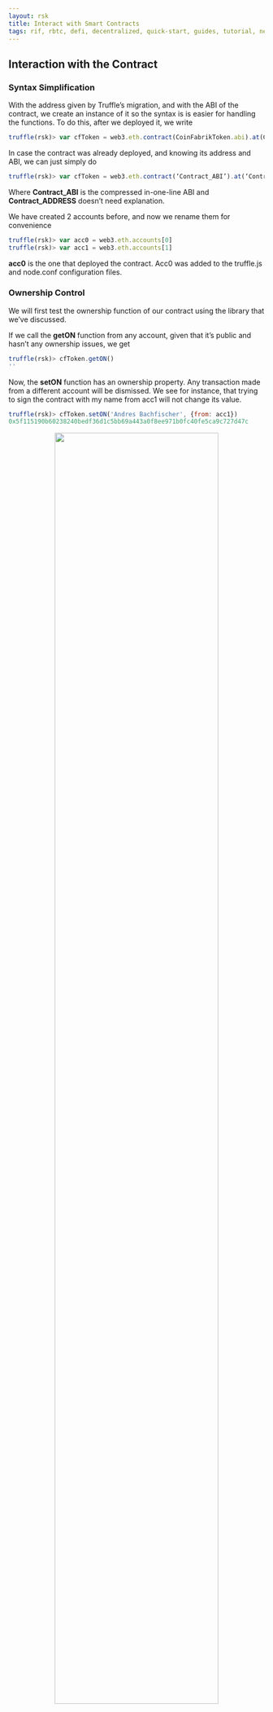 ```yaml
---
layout: rsk
title: Interact with Smart Contracts
tags: rif, rbtc, defi, decentralized, quick-start, guides, tutorial, networks, dapps, tools, rsk, ethereum, smart-contracts, install, get-started, how-to, mainnet, testnet, contracts, wallets, web3, crypto
---
```


## Interaction with the Contract

### Syntax Simplification

With the address given by Truffle’s migration, and with the ABI of the contract, we create an instance of it so the syntax is is easier for handling the functions. To do this, after we deployed it, we write

```javascript
truffle(rsk)> var cfToken = web3.eth.contract(CoinFabrikToken.abi).at(CoinFabrikToken.address)
```

In case the contract was already deployed, and knowing its address and ABI, we can just simply do

```javascript
truffle(rsk)> var cfToken = web3.eth.contract(‘Contract_ABI’).at(‘Contract_ADDRESS’)
```

Where **Contract_ABI** is the compressed in-one-line ABI and **Contract_ADDRESS** doesn’t need explanation.

We have created 2 accounts before, and now we rename them for convenience

```javascript
truffle(rsk)> var acc0 = web3.eth.accounts[0]
truffle(rsk)> var acc1 = web3.eth.accounts[1]
```

**acc0** is the one that deployed the contract. Acc0 was added to the truffle.js and node.conf configuration files.

### Ownership Control

We will first test the ownership function of our contract using the library that we’ve discussed.

If we call the **getON** function from any account, given that it’s public and hasn’t any ownership issues, we get

```javascript
truffle(rsk)> cfToken.getON()
''
```

Now, the **setON** function has an ownership property. Any transaction made from a different account will be dismissed. We see for instance, that trying to sign the contract with my name from acc1 will not change its value.

```javascript
truffle(rsk)> cfToken.setON('Andres Bachfischer', {from: acc1})
0x5f115190b60238240bedf36d1c5bb69a443a0f8ee971b0fc40fe5ca9c727d47c
```

<div style="text-align:center"><img width="80%" src="/assets/img/interact-with-smart-contract/interact-with-smart-contract1.png"></div>

With the transaction’s hash we see that the returned value was false and the function was not executed properly. Calling the **getON** function again, we see that the variable didn’t change its value.

Signing now the same transaction but from the owner’s account **acc0**, we get a status ‘0x01’ and the function is correctly executed.

```javascript
truffle(rsk)> cfToken.setON('Andres Bachfischer', {from: acc0})
0x0c894fa7e5369573fb14addeaed4cd9d5b6cd1425cb4eeeae16cb4e1fa8e0364
```

<div style="text-align:center"><img width="80%" src="/assets/img/interact-with-smart-contract/interact-with-smart-contract2.png"></div>

Calling again the function getON, we see that the ownership library worked as we hoped it would.

```javascript
  truffle(rsk)> cfToken.getON()
```

<div style="text-align:center"><img width="50%" src="/assets/img/interact-with-smart-contract/interact-with-smart-contract3.png"></div>

**Ownable.sol** also has a function that allows us to change the owner of the contract to another address. We’ll not use it. Nevertheless, its usage is the following

```javascript
truffle(rsk)> cfToken.transferOwnership(acc1, {from: acc0}) 
```

With that, **acc1** would be the new owner of the contract.

Let’s move on to the Token.

### Token operations

The first thing we do is to check if the balances of the Token were correctly assigned in the creation of the contract.

We check our balances on each account like this:

```javascript
web3.fromWei(cfToken.balanceOf(acc0).toString(10)) // = ‘1000’
web3.fromWei(cfToken.balanceOf(acc1).toString(10)) // = ‘0’
```

So we can see that all the tokens were correctly assigned to our initial account.

The first transaction that we’ll be doing is transferring some tokens to the second account, acc1, three times.

To do so for the first transaction

```javascript
truffle(rsk)> cfToken.transfer(acc1, web3.toWei(88.8), {from: acc0})
0xd45437b777f1430e7cec57bd80b261ce8f87bf8a3f9a113fecd20563403c4d9c
```

<div style="text-align:center"><img width="80%" src="/assets/img/interact-with-smart-contract/interact-with-smart-contract4.png"></div>

```javascript
truffle(rsk)> web3.fromWei(cfToken.balanceOf(acc0).toString(10)) // = '733.6'
truffle(rsk)> web3.fromWei(cfToken.balanceOf(acc1).toString(10)) // = '266.4'
```

<div style="text-align:center"><img width="50%" src="/assets/img/interact-with-smart-contract/interact-with-smart-contract5.png"></div>

We see that tokens taken from our deployment account were the same amount as the ones received in the **acc1** .

With the **StandardToken** contract we also get allowances permissions to spend tokens on behalf of a certain account, in this case, **acc1**. If we want to do this before getting the approval, the transaction will fail (status ‘0x00’)

```javascript
truffle(rsk)> cfToken.transferFrom(acc1, acc0, web3.toWei(5), {from: acc0})
0x5cee7cf60849283a0088d71483a606ba2101b500e13f972abada4f75781596bf
```

<div style="text-align:center"><img width="80%" src="/assets/img/interact-with-smart-contract/interact-with-smart-contract6.png"></div>

After checking that **acc0** is not allowed to send from **acc1**

```javascript
truffle(rsk)> web3.fromWei(cfToken.allowance(acc1, acc0, {from: acc0}).toString(10)) // = '0'
```

We authorize **acc0** to spend 10 tokens in the name of **acc1**, from a transaction made by **acc1**

```javascript
truffle(rsk)> cfToken.approve(acc0, web3.toWei(10), {from: acc1})
0x6e1a202f4ca7f43dfb28034952d54a572993b986a55857790aa51854afbc1fb4
```

<div style="text-align:center"><img width="80%" src="/assets/img/interact-with-smart-contract/interact-with-smart-contract7.png"></div>

In the output log, we see that the function was completed successfully with true and the log shows the amount allowed to **acc0** for spending. Checking with allowance

```javascript
truffle(rsk)> web3.fromWei(cfToken.allowance(acc1, acc0, {from: acc0}).toString(10)) // = '10'
```

<div style="text-align:center"><img width="80%" src="/assets/img/interact-with-smart-contract/interact-with-smart-contract8.png"></div>

Now if we execute again the spending transaction

```javascript
truffle(rsk)> cfToken.transferFrom(acc1, acc0, web3.toWei(5), {from: acc0})
0x41f750eabb6e0d3ab576aac0333b0d337ca61808aae1eeafa9d8e2a0b81b979b
```

we get a successful transaction with status ‘0x01’.

<div style="text-align:center"><img width="80%" src="/assets/img/interact-with-smart-contract/interact-with-smart-contract9.png"></div>

Checking the balances again
```javascript
truffle(rsk)> web3.fromWei(cfToken.balanceOf(acc0).toString(10)) // = '738.6'
truffle(rsk)> web3.fromWei(cfToken.balanceOf(acc1).toString(10)) // = '261.4'
```

<div style="text-align:center"><img width="50%" src="/assets/img/interact-with-smart-contract/interact-with-smart-contract10.png"></div>

Lastly, if we sign a transaction calling a function that’s not available, our fallback function will be called. Signing a transaction like

```javascript
truffle(rsk)> web3.eth.sendTransaction({from: acc0, to: cfToken.address})
0x4106a287fc60669bf9682a73ec4c457b094c086ec7408a5dea95d200688c4ee9
```

<div style="text-align:center"><img width="80%" src="/assets/img/interact-with-smart-contract/interact-with-smart-contract11.png"></div>

Will return us a log whose data represents the string “Error 404: Function not found” in hex

```
( '0x00...00204572726f72203430343a2046756e6374696f6e206e6f7420666f756e64203a50').
```

Our last function, that we are not going to execute for obvious reasons, is the suicide function. We need the contract not to be destroyed in order to show the transactions. To call it, the owner should do

```javascript
truffle(rsk)> cfToken.destroy({from: acc0})
```